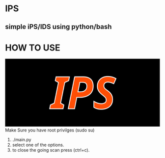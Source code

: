 # IPS

## simple iPS/IDS using python/bash <br />

# HOW TO USE
![cover_photo](https://github.com/AntwanEmil/IPS/blob/master/cover_photo.png?raw=true) <br />
Make Sure you have root privilges (sudo su)
  1. ./main.py
  2. select one of the options.
  3. to close the going scan press (ctrl+c).
